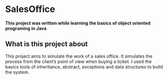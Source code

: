 # SalesOffice

**This project was written while learning the basics of object oriented programing in Java**

## What is this project about
This project aims to simulate the work of a sales office.
It simulates the process from the client’s point of view when buying a ticket.
I used the basics tools of inheritance, abstract, exceptions and data structures to build the system.
